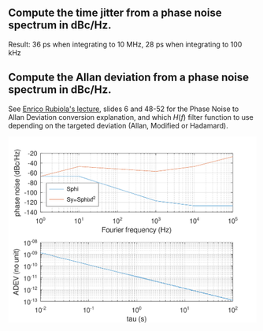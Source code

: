 ## Compute the time jitter from a phase noise spectrum in dBc/Hz.

Result: 36 ps when integrating to 10 MHz, 28 ps when integrating to 100 kHz

## Compute the Allan deviation from a phase noise spectrum in dBc/Hz.

See <a href="https://rubiola.org/pdf-lectures/Scientific%20Instruments%20L06-10,%20Oscillators.pdf">Enrico Rubiola's lecture</a>, slides 6 and 48-52 for the 
Phase Noise to Allan Deviation conversion explanation, and which $H(f)$ filter
function to use depending on the targeted deviation (Allan, Modified or Hadamard).

<img src="phase_to_adev.png">

